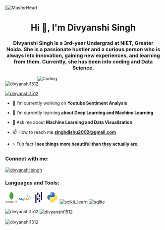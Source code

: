 [![MasterHead](https://media.tenor.com/vGzYl10AFTsAAAAC/discord-banner.gif)
<h1 align="center">Hi 👋, I'm Divyanshi Singh</h1>
<h3 align="center">Divyanshi Singh is a 3rd-year Undergrad at NIET, Greater Noida. She is a passionate hustler and a curious person who is always into innovation, gaining new experiences, and learning from them. Currently, she has been into coding and Data Science.</h3>
<img align="right" alt="Coding" width ="400" src="https://encrypted-tbn0.gstatic.com/images?q=tbn:ANd9GcSA5WMZqZAw2rVwIYcUkZMFFnaxvmY5UN99ag&usqp=CAU">

<p align="left"> <img src="https://komarev.com/ghpvc/?username=divyanshi1512&label=Profile%20views&color=0e75b6&style=flat" alt="divyanshi1512" /> </p>

<p align="left"> <a href="https://github.com/ryo-ma/github-profile-trophy"><img src="https://github-profile-trophy.vercel.app/?username=divyanshi1512" alt="divyanshi1512" /></a> </p>

- 🔭 I’m currently working on **Youtube Sentiment Analysis**

- 🌱 I’m currently learning **about Deep Learning and Machine Learning**

- 💬 Ask me about **Machine Learning and Data Visualization**

- 📫 How to reach me **singhdishu2002@gmail.com**

- ⚡ Fun fact **I see things more beautiful than they actually are.**

<h3 align="left">Connect with me:</h3>
<p align="left">
<a href="https://linkedin.com/in/divyanshi singh" target="blank"><img align="center" src="https://raw.githubusercontent.com/rahuldkjain/github-profile-readme-generator/master/src/images/icons/Social/linked-in-alt.svg" alt="divyanshi singh" height="30" width="40" /></a>
</p>

<h3 align="left">Languages and Tools:</h3>
<p align="left"> <a href="https://www.mongodb.com/" target="_blank" rel="noreferrer"> <img src="https://raw.githubusercontent.com/devicons/devicon/master/icons/mongodb/mongodb-original-wordmark.svg" alt="mongodb" width="40" height="40"/> </a> <a href="https://www.mysql.com/" target="_blank" rel="noreferrer"> <img src="https://raw.githubusercontent.com/devicons/devicon/master/icons/mysql/mysql-original-wordmark.svg" alt="mysql" width="40" height="40"/> </a> <a href="https://pandas.pydata.org/" target="_blank" rel="noreferrer"> <img src="https://raw.githubusercontent.com/devicons/devicon/2ae2a900d2f041da66e950e4d48052658d850630/icons/pandas/pandas-original.svg" alt="pandas" width="40" height="40"/> </a> <a href="https://www.python.org" target="_blank" rel="noreferrer"> <img src="https://raw.githubusercontent.com/devicons/devicon/master/icons/python/python-original.svg" alt="python" width="40" height="40"/> </a> <a href="https://scikit-learn.org/" target="_blank" rel="noreferrer"> <img src="https://upload.wikimedia.org/wikipedia/commons/0/05/Scikit_learn_logo_small.svg" alt="scikit_learn" width="40" height="40"/> </a> <a href="https://www.sqlite.org/" target="_blank" rel="noreferrer"> <img src="https://www.vectorlogo.zone/logos/sqlite/sqlite-icon.svg" alt="sqlite" width="40" height="40"/> </a> </p>

<p><img align="left" src="https://github-readme-stats.vercel.app/api/top-langs?username=divyanshi1512&show_icons=true&locale=en&layout=compact" alt="divyanshi1512" /></p>

<p>&nbsp;<img align="center" src="https://github-readme-stats.vercel.app/api?username=divyanshi1512&show_icons=true&locale=en" alt="divyanshi1512" /></p>

<p><img align="center" src="https://github-readme-streak-stats.herokuapp.com/?user=divyanshi1512&" alt="divyanshi1512" /></p> 

<!--
**DIVYANSHI1512/DIVYANSHI1512** is a ✨ _special_ ✨ repository because its `README.md` (this file) appears on your GitHub profile.

Here are some ideas to get you started:

- 🔭 I’m currently working on ...
- 🌱 I’m currently learning ...
- 👯 I’m looking to collaborate on ...
- 🤔 I’m looking for help with ...
- 💬 Ask me about ...
- 📫 How to reach me: ...
- 😄 Pronouns: ...
- ⚡ Fun fact: ...
-->
